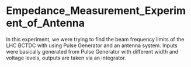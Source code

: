 # Empedance_Measurement_Experiment_of_Antenna
In this experiment, we were trying to find the beam frequency limits of the LHC BCTDC with using Pulse Generator and an antenna system.
Inputs were basically generated from Pulse Generator with different width and voltage levels, outputs are taken via an integrator.
